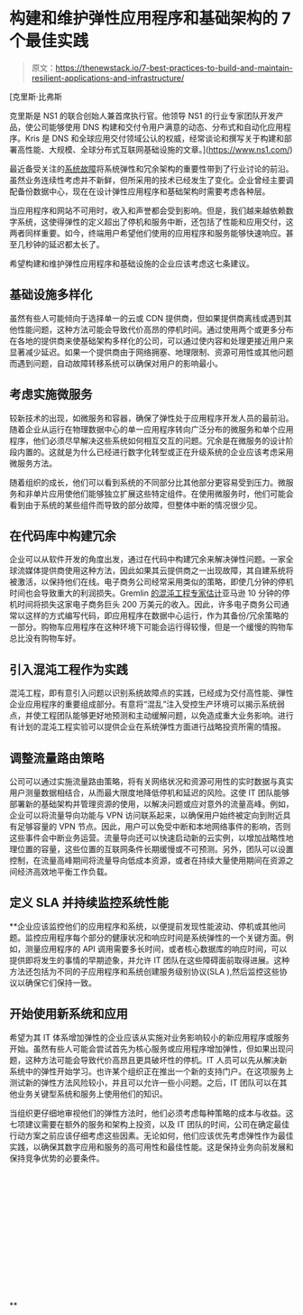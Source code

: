 # 构建和维护弹性应用程序和基础架构的 7 个最佳实践

> 原文：<https://thenewstack.io/7-best-practices-to-build-and-maintain-resilient-applications-and-infrastructure/>

[](https://www.ns1.com/)

 [克里斯·比弗斯

克里斯是 NS1 的联合创始人兼首席执行官。他领导 NS1 的行业专家团队开发产品，使公司能够使用 DNS 构建和交付令用户满意的动态、分布式和自动化应用程序。Kris 是 DNS 和全球应用交付领域公认的权威，经常谈论和撰写关于构建和部署高性能、大规模、全球分布式互联网基础设施的文章。](https://www.ns1.com/) [](https://www.ns1.com/)

最近备受关注的[系统故障](https://www.speedtest.net/insights/blog/significant-web-outages-q2-2020/)将系统弹性和冗余架构的重要性带到了行业讨论的前沿。虽然业务连续性考虑并不新鲜，但所采用的技术已经发生了变化。企业曾经主要调配备份数据中心，现在在设计弹性应用程序和基础架构时需要考虑各种层。

当应用程序和网站不可用时，收入和声誉都会受到影响。但是，我们越来越依赖数字系统，这使得弹性的定义超出了停机和服务中断，还包括了性能和应用交付，这两者同样重要。如今，终端用户希望他们使用的应用程序和服务能够快速响应。甚至几秒钟的延迟都太长了。

希望构建和维护弹性应用程序和基础设施的企业应该考虑这七条建议。

## **基础设施多样化**

虽然有些人可能倾向于选择单一的云或 CDN 提供商，但如果提供商离线或遇到其他性能问题，这种方法可能会导致代价高昂的停机时间。通过使用两个或更多分布在各地的提供商来使基础架构多样化的公司，可以通过使内容和处理更接近用户来显著减少延迟。如果一个提供商由于网络拥塞、地理限制、资源可用性或其他问题而遇到问题，自动故障转移系统可以确保对用户的影响最小。

## **考虑实施微服务**

较新技术的出现，如微服务和容器，确保了弹性处于应用程序开发人员的最前沿。随着企业从运行在物理数据中心的单一应用程序转向广泛分布的微服务和单个应用程序，他们必须尽早解决这些系统如何相互交互的问题。冗余是在微服务的设计阶段内置的。这就是为什么已经进行数字化转型或正在升级系统的企业应该考虑采用微服务方法。

随着组织的成长，他们可以看到系统的不同部分比其他部分更容易受到压力。微服务和非单片应用使他们能够独立扩展这些特定组件。在使用微服务时，他们可能会看到由于系统的某些组件而导致的部分故障，但整体中断的情况很少见。

## **在代码库中构建冗余**

企业可以从软件开发的角度出发，通过在代码中构建冗余来解决弹性问题。一家全球流媒体提供商使用这种方法，因此如果其云提供商之一出现故障，其自建系统将被激活，以保持他们在线。电子商务公司经常采用类似的策略，即使几分钟的停机时间也会导致重大的利润损失。Gremlin [的混沌工程专家估计](https://thenewstack.io/cyber-monday-do-you-know-the-cost-of-your-systems-downtime/)亚马逊 10 分钟的停机时间将损失这家电子商务巨头 200 万美元的收入。因此，许多电子商务公司通常以这样的方式编写代码，即应用程序在数据中心运行，作为其备份/冗余策略的一部分。购物车应用程序在这种环境下可能会运行得较慢，但是一个缓慢的购物车总比没有购物车好。

## **引入混沌工程作为实践**

混沌工程，即有意引入问题以识别系统故障点的实践，已经成为交付高性能、弹性企业应用程序的重要组成部分。有意将“混乱”注入受控生产环境可以揭示系统弱点，并使工程团队能够更好地预测和主动缓解问题，以免造成重大业务影响。进行有计划的混沌工程实验可以提供企业在系统弹性方面进行战略投资所需的情报。

## **调整流量路由策略**

公司可以通过实施流量路由策略，将有关网络状况和资源可用性的实时数据与真实用户测量数据相结合，从而最大限度地降低停机和延迟的风险。这使 IT 团队能够部署新的基础架构并管理资源的使用，以解决问题或应对意外的流量高峰。例如，企业可以将流量导向功能与 VPN 访问联系起来，以确保用户始终被定向到附近具有足够容量的 VPN 节点。因此，用户可以免受中断和本地网络事件的影响，否则这些事件会中断业务运营。流量导向还可以快速启动新的云实例，以增加战略性地理位置的容量，这些位置的互联网条件长期缓慢或不可预测。另外，团队可以设置控制，在流量高峰期间将流量导向低成本资源，或者在持续大量使用期间在资源之间经济高效地平衡工作负载。

## **定义 SLA 并持续监控系统性能**

 **企业应该监控他们的应用程序和系统，以便提前发现性能波动、停机或其他问题。监控应用程序每个部分的健康状况和响应时间是系统弹性的一个关键方面。例如，测量应用程序的 API 调用需要多长时间，或者核心数据库的响应时间，可以提供即将发生的事情的早期迹象，并允许 IT 团队在这些障碍面前取得进展。这种方法还包括为不同的子应用程序和系统创建服务级别协议(SLA ),然后监控这些协议以确保它们保持一致。

## **开始使用新系统和应用**

希望为其 IT 体系增加弹性的企业应该从实施对业务影响较小的新应用程序或服务开始。虽然有些人可能会尝试首先为核心服务或应用程序增加弹性，但如果出现问题，这种方法可能会导致代价高昂且更具破坏性的停机。IT 人员可以先从解决新系统中的弹性开始学习。也许某个组织正在推出一个新的支持门户。在这项服务上测试新的弹性方法风险较小，并且可以允许一些小问题。之后，IT 团队可以在其他业务关键型系统和服务上使用他们的知识。

当组织更仔细地审视他们的弹性方法时，他们必须考虑每种策略的成本与收益。这七项建议需要在额外的服务和架构上投资，以及 IT 团队的时间，公司在确定最佳行动方案之前应该仔细考虑这些因素。无论如何，他们应该优先考虑弹性作为最佳实践，以确保其数字应用和服务的高可用性和最佳性能。这是保持业务向前发展和保持竞争优势的必要条件。

<svg xmlns:xlink="http://www.w3.org/1999/xlink" viewBox="0 0 68 31" version="1.1"><title>Group</title> <desc>Created with Sketch.</desc></svg>**